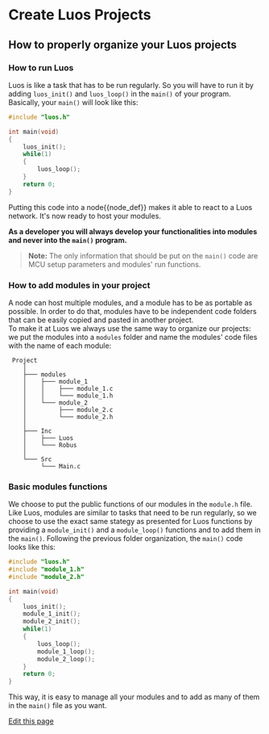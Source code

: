 # Create Luos Projects
## How to properly organize your Luos projects
### How to run Luos
Luos is like a task that has to be run regularly. So you will have to run it by adding `luos_init()` and `luos_loop()` in the `main()` of your program.<br/>
Basically, your `main()` will look like this:

```C
#include "luos.h"

int main(void)
{
    luos_init();
    while(1)
    {
        luos_loop();
    }
    return 0;
}

```
Putting this code into a <span class="cust_tooltip">node<span class="cust_tooltiptext">{{node_def}}</span></span> makes it able to react to a Luos network. It's now ready to host your modules.

**As a developer you will always develop your functionalities into modules and never into the `main()` program.**

> **Note:** The only information that should be put on the `main()` code are MCU setup parameters and modules' run functions.

### How to add modules in your project
A node can host multiple modules, and a module has to be as portable as possible. In order to do that, modules have to be independent code folders that can be easily copied and pasted in another project.<br/>
To make it at Luos we always use the same way to organize our projects: we put the modules into a `modules` folder and name the modules' code files with the name of each module:

```AsciiDoc
 Project
    │
    ├─── modules
    │    ├─── module_1
    │    │    ├─── module_1.c
    │    │    └─── module_1.h
    │    └─── module_2
    │         ├─── module_2.c
    │         └─── module_2.h
    │
    ├─── Inc
    │    ├─── Luos
    │    └─── Robus
    │
    └─── Src
         └─── Main.c
```

### Basic modules functions
We choose to put the public functions of our modules in the `module.h` file. Like Luos, modules are similar to tasks that need to be run regularly, so we choose to use the exact same stategy as presented for Luos functions by providing a `module_init()` and a `module_loop()` functions and to add them in the `main()`.
Following the previous folder organization, the `main()` code looks like this:

```C
#include "luos.h"
#include "module_1.h"
#include "module_2.h"

int main(void)
{
    luos_init();
    module_1_init();
    module_2_init();
    while(1)
    {
        luos_loop();
        module_1_loop();
        module_2_loop();
    }
    return 0;
}

```

This way, it is easy to manage all your modules and to add as many of them in the `main()` file as you want.

<div class="cust_edit_page"><a href="https://{{gh_path}}/pages/low/modules/create-project.md">Edit this page</a></div>
